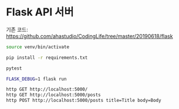 # Flask API 서버

기존 코드: <https://github.com/ahastudio/CodingLife/tree/master/20190618/flask>

```bash
source venv/bin/activate

pip install -r requirements.txt

pytest

FLASK_DEBUG=1 flask run

http GET http://localhost:5000/
http GET http://localhost:5000/posts
http POST http://localhost:5000/posts title=Title body=Body
```

